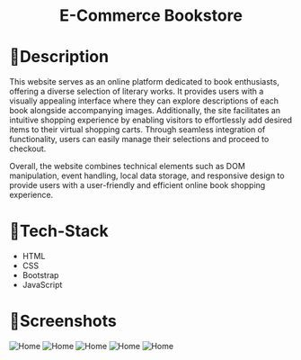 <h1 align="center"><strong> E-Commerce Bookstore</strong></h1>

# 📝Description
This website serves as an online platform dedicated to book enthusiasts, offering a diverse selection of literary works. It provides users with a visually appealing interface where they can explore 
descriptions of each book alongside accompanying images. Additionally, the site 
facilitates an intuitive shopping experience by enabling visitors to effortlessly add desired items to their virtual shopping carts. 
Through seamless integration of functionality, users can easily manage their selections and proceed to checkout.

Overall, the website combines technical elements such as DOM manipulation, event handling, local data storage, and responsive design to provide users with a 
user-friendly and efficient online book shopping experience.

# 🤖Tech-Stack
- HTML
- CSS
- Bootstrap
- JavaScript

# 📱Screenshots
<img src="https://drive.google.com/uc?export=view&id=1bIQN5l6UbXdVp5NewFmtfrNa_-_YwxDw" alt="Home">
<img src="https://drive.google.com/uc?export=view&id=1u6YyX6ndb46rulexKes33AuSchfQ5S-g" alt="Home">
<img src="https://drive.google.com/uc?export=view&id=1lnBLriXZVM786uoYW8fxRVQeLPaJerRi" alt="Home">
<img src="https://drive.google.com/uc?export=view&id=1FpinYjrXHl0KcfEYKMKMSw95L1jLXAqW" alt="Home">
<img src="https://drive.google.com/uc?export=view&id=1V_prrLUXmUsp6jemMlNZkG098lk7yrTZ" alt="Home">
